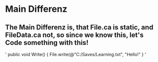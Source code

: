 # Main Differenz
## The Main Differenz is, that File.ca is static, and FileData.ca not, so since we know this, let's Code something with this!

'
public void Write()
{
File.write(@"C:/Saves/Learning.txt", "Hello!"
}
'
